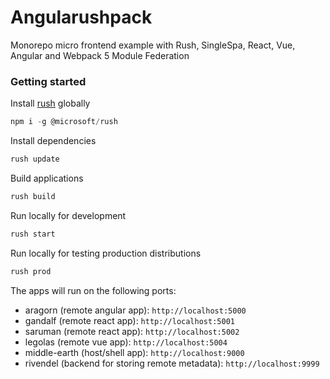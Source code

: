 # Angularushpack
Monorepo micro frontend example with Rush, SingleSpa, React, Vue, Angular and Webpack 5 Module Federation

### Getting started

Install [rush](https://rushjs.io/) globally
```javascript
npm i -g @microsoft/rush
```

Install dependencies
```javascript
rush update
```

Build applications
```javascript
rush build
```

Run locally for development
```javascript
rush start
```

Run locally for testing production distributions
```javascript
rush prod
```

The apps will run on the following ports:
- aragorn (remote angular app): `http://localhost:5000`
- gandalf (remote react app): `http://localhost:5001`
- saruman (remote react app): `http://localhost:5002`
- legolas (remote vue app): `http://localhost:5004`
- middle-earth (host/shell app): `http://localhost:9000`
- rivendel (backend for storing remote metadata): `http://localhost:9999`
